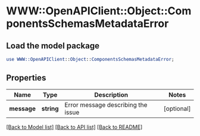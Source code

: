 # WWW::OpenAPIClient::Object::ComponentsSchemasMetadataError

## Load the model package
```perl
use WWW::OpenAPIClient::Object::ComponentsSchemasMetadataError;
```

## Properties
Name | Type | Description | Notes
------------ | ------------- | ------------- | -------------
**message** | **string** | Error message describing the issue | [optional] 

[[Back to Model list]](../README.md#documentation-for-models) [[Back to API list]](../README.md#documentation-for-api-endpoints) [[Back to README]](../README.md)


